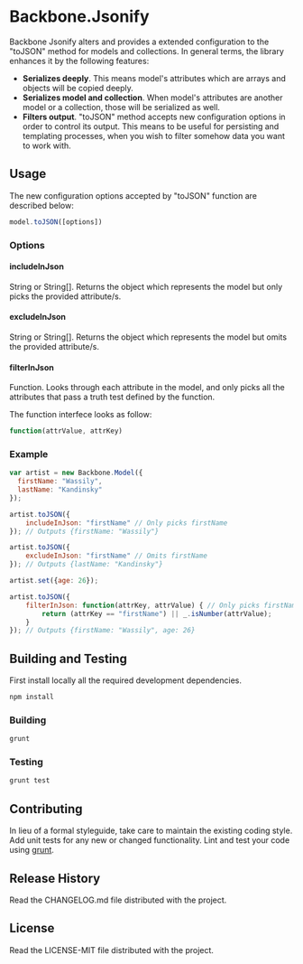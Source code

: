 # Backbone.Jsonify

Backbone Jsonify alters and provides a extended configuration to the "toJSON" method for models and collections. In general terms, the library enhances it by the following features: 

* **Serializes deeply**. This means model's attributes which are arrays and objects will be copied deeply.
* **Serializes model and collection**. When model's attributes are another model or a collection, those will be serialized as well.
* **Filters output**. "toJSON" method accepts new configuration options in order to control its output. This means to be useful for persisting and templating processes, when you wish to filter somehow data you want to work with.

## Usage
The new configuration options accepted by "toJSON" function are described below:
```javascript
model.toJSON([options]) 
```

### Options

#### includeInJson

String or String[]. Returns the object which represents the model but only picks the provided attribute/s.

#### excludeInJson

String or String[]. Returns the object which represents the model but omits the provided attribute/s.

#### filterInJson

Function. Looks through each attribute in the model, and only picks all the attributes that pass a truth test defined by the function.

The function interfece looks as follow:
```javascript
function(attrValue, attrKey)
```

### Example
```javascript
var artist = new Backbone.Model({
  firstName: "Wassily",
  lastName: "Kandinsky"
});

artist.toJSON({
	includeInJson: "firstName" // Only picks firstName
}); // Outputs {firstName: "Wassily"}

artist.toJSON({
	excludeInJson: "firstName" // Omits firstName
}); // Outputs {lastName: "Kandinsky"}

artist.set({age: 26});

artist.toJSON({
	filterInJson: function(attrKey, attrValue) { // Only picks firstName and attribute values that are numbers
        return (attrKey == "firstName") || _.isNumber(attrValue);
    }
}); // Outputs {firstName: "Wassily", age: 26}
```
## Building and Testing
First install locally all the required development dependencies.
```bash
npm install
```

### Building
```bash
grunt
```

### Testing
```bash
grunt test
```

## Contributing
In lieu of a formal styleguide, take care to maintain the existing
coding style.
Add unit tests for any new or changed functionality. Lint and test your
code using [grunt](https://github.com/cowboy/grunt).

## Release History
Read the CHANGELOG.md file distributed with the project.

## License
Read the LICENSE-MIT file distributed with the project.
